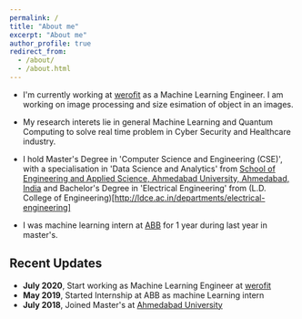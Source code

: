 ```yaml
---
permalink: /
title: "About me"
excerpt: "About me"
author_profile: true
redirect_from: 
  - /about/
  - /about.html
---
```


* I'm currently working at [werofit](https://wero.fit/) as a Machine Learning Engineer. I am working on image processing and size esimation of object in an images.

* My research interets lie in general Machine Learning and Quantum Computing to solve real time problem in Cyber Security and Healthcare industry.

* I hold Master's Degree in 'Computer Science and Engineering (CSE)', with a specialisation in 'Data Science and Analytics' from [School of Engineering and Applied Science, Ahmedabad University, Ahmedabad, India](https://ahduni.edu.in/seas/) and Bachelor's Degree in 'Electrical Engineering' from (L.D. College of Engineering)[http://ldce.ac.in/departments/electrical-engineering]

* I was machine learning intern at [ABB](https://global.abb/group/en) for 1 year during last year in master's.

Recent Updates
------

* **July 2020**, Start working as Machine Learning Engineer at [werofit](https://wero.fit/)
* **May 2019**, Started Internship at ABB as machine Learning intern
* **July 2018**, Joined Master's at [Ahmedabad University](https://ahduni.edu.in/seas/)

